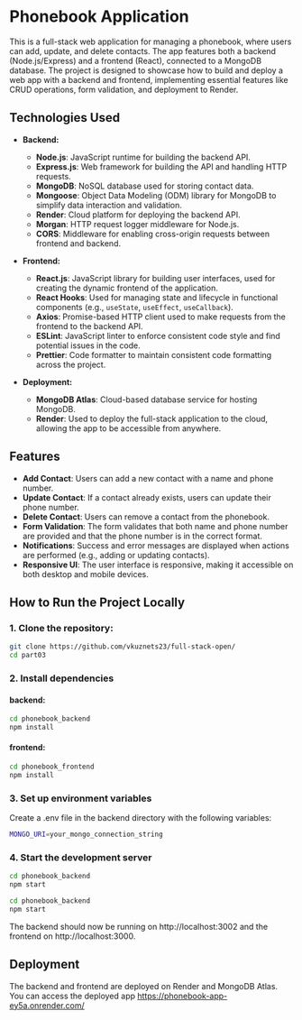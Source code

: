 # Phonebook Application

This is a full-stack web application for managing a phonebook, where users can add, update, and delete contacts. The app features both a backend (Node.js/Express) and a frontend (React), connected to a MongoDB database. The project is designed to showcase how to build and deploy a web app with a backend and frontend, implementing essential features like CRUD operations, form validation, and deployment to Render.

## Technologies Used

- **Backend:**
  - **Node.js**: JavaScript runtime for building the backend API.
  - **Express.js**: Web framework for building the API and handling HTTP requests.
  - **MongoDB**: NoSQL database used for storing contact data.
  - **Mongoose**: Object Data Modeling (ODM) library for MongoDB to simplify data interaction and validation.
  - **Render**: Cloud platform for deploying the backend API.
  - **Morgan**: HTTP request logger middleware for Node.js.
  - **CORS**: Middleware for enabling cross-origin requests between frontend and backend.

- **Frontend:**
  - **React.js**: JavaScript library for building user interfaces, used for creating the dynamic frontend of the application.
  - **React Hooks**: Used for managing state and lifecycle in functional components (e.g., `useState`, `useEffect`, `useCallback`).
  - **Axios**: Promise-based HTTP client used to make requests from the frontend to the backend API.
  - **ESLint**: JavaScript linter to enforce consistent code style and find potential issues in the code.
  - **Prettier**: Code formatter to maintain consistent code formatting across the project.

- **Deployment:**
  - **MongoDB Atlas**: Cloud-based database service for hosting MongoDB.
  - **Render**: Used to deploy the full-stack application to the cloud, allowing the app to be accessible from anywhere.

## Features

- **Add Contact**: Users can add a new contact with a name and phone number.
- **Update Contact**: If a contact already exists, users can update their phone number.
- **Delete Contact**: Users can remove a contact from the phonebook.
- **Form Validation**: The form validates that both name and phone number are provided and that the phone number is in the correct format.
- **Notifications**: Success and error messages are displayed when actions are performed (e.g., adding or updating contacts).
- **Responsive UI**: The user interface is responsive, making it accessible on both desktop and mobile devices.

## How to Run the Project Locally
### 1. Clone the repository:
```bash
git clone https://github.com/vkuznets23/full-stack-open/
cd part03
```
### 2. Install dependencies
#### backend:
```bash
cd phonebook_backend
npm install
```
#### frontend:
```bash
cd phonebook_frontend
npm install
```

### 3. Set up environment variables
Create a .env file in the backend directory with the following variables:
```bash
MONGO_URI=your_mongo_connection_string
```

### 4. Start the development server
```bash
cd phonebook_backend
npm start
```
```bash
cd phonebook_backend
npm start
```

The backend should now be running on http://localhost:3002 and the frontend on http://localhost:3000.

## Deployment
The backend and frontend are deployed on Render and MongoDB Atlas. You can access the deployed app https://phonebook-app-ey5a.onrender.com/
